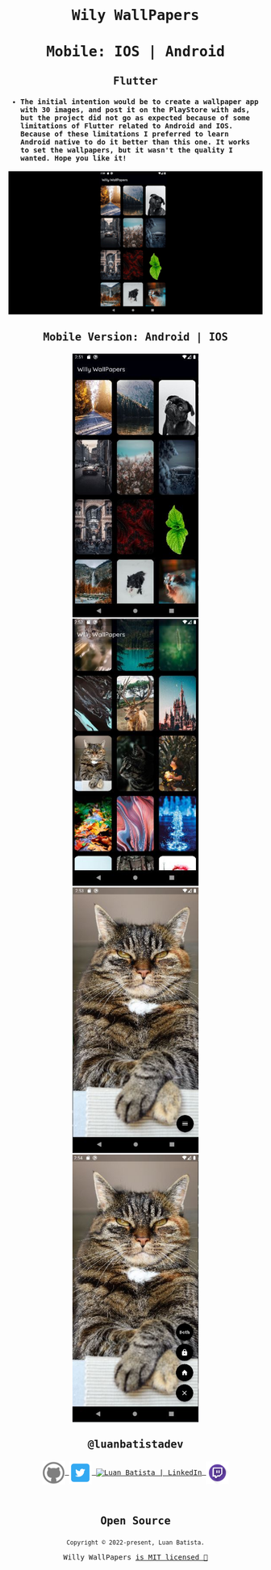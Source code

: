 <samp>

# <p align='center'>Wily WallPapers</p>
# <p align='center'>Mobile: IOS | Android</p>

## <p align='center'>Flutter</p>
- #### The initial intention would be to create a wallpaper app with 30 images, and post it on the PlayStore with ads, but the project did not go as expected because of some limitations of Flutter related to Android and IOS. Because of these limitations I preferred to learn Android native to do it better than this one. It works to set the wallpapers, but it wasn't the quality I wanted. Hope you like it!


<p align="center"><img src="assets/videos/mobile.gif"/></p>


## <p align='center'>Mobile Version: Android | IOS</p>


<p align="center">
<img  width=250 src="assets/images/photo1.JPG" />
<img  width=250 src="assets/images/photo2.JPG" />
<img  width=250 src="assets/images/photo3.JPG" />
<img  width=250 src="assets/images/photo4.JPG" />

</p>


## <p align='center'>@luanbatistadev</p>

<p align="center">
<a href="https://github.com/luanbatistadev">
  <img align="center" alt="Luan Batista | GitHub" width="45px" src="assets\images\github ico.png" />
</a>
<a href="https://twitter.com/luanbatistadev">
  <img align="center" alt="Luan Batista | Twitter" width="45px" src="assets\images\twitter ico.png" />
</a>
<a href="https://br.linkedin.com/in/luan-rafael-batista-ramos-4379941a8">
  <img align="center" alt="Luan Batista | LinkedIn" width="45px" src="assets\images\linkedin ico.ico" />
</a>
<a href="https://www.twitch.tv/luangamegg">
  <img align="center" alt="Luan Batista | Twitch" width="45px" src="assets\images\twitch ico.png" />
</a>
</p>

<br>

<samp>

<h2 align="center">
  Open Source
</h2>
<p align="center">
  <sub>Copyright © 2022-present, Luan Batista.</sub>
</p>
<p align="center">Willy WallPapers <a href="/LICENSE">is MIT licensed 💖</a></p>

</samp>